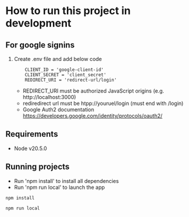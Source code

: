 # How to run this project in development

## For google signins
1. Create .env file and add below code
    ```
        CLIENT_ID = 'google-client-id'
        CLIENT_SECRET = 'client_secret'
        REDIRECT_URI = 'redirect-url/login'

    ```
    - REDIRECT_URI must be authorized JavaScript origins (e.g. http://localhost:3000)
    - rediredirect url must be htpp://youruel/login (must end with /login)
    - Google Auth2 documentation https://developers.google.com/identity/protocols/oauth2/
 
## Requirements
- Node v20.5.0

## Running projects
- Run 'npm install' to install all dependencies
- Run 'npm run local' to launch the app
```
npm install

npm run local

```

